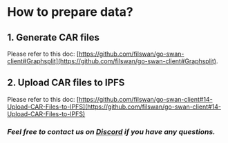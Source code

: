 # How to prepare data?

## 1.  Generate CAR files

Please refer to this doc: [https://github.com/filswan/go-swan-client#Graphsplit](https://github.com/filswan/go-swan-client#Graphsplit).

## 2.  Upload CAR files to IPFS

Please refer to this doc: [https://github.com/filswan/go-swan-client#14-Upload-CAR-Files-to-IPFS](https://github.com/filswan/go-swan-client#14-Upload-CAR-Files-to-IPFS)



### &#x20;              _**Feel free to contact us on**_ [_**Discord**_](https://filswan.com/discord) _**if you have any questions.**_
